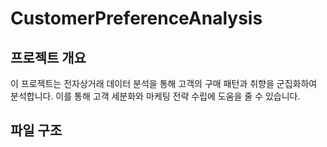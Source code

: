 # CustomerPreferenceAnalysis

## 프로젝트 개요
이 프로젝트는 전자상거래 데이터 분석을 통해 고객의 구매 패턴과 취향을 군집화하여 분석합니다. 이를 통해 고객 세분화와 마케팅 전략 수립에 도움을 줄 수 있습니다.

## 파일 구조
